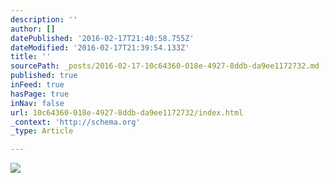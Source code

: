 ```yaml
---
description: ''
author: []
datePublished: '2016-02-17T21:40:58.755Z'
dateModified: '2016-02-17T21:39:54.133Z'
title: ''
sourcePath: _posts/2016-02-17-10c64360-018e-4927-8ddb-da9ee1172732.md
published: true
inFeed: true
hasPage: true
inNav: false
url: 10c64360-018e-4927-8ddb-da9ee1172732/index.html
_context: 'http://schema.org'
_type: Article

---
```

![](https://the-grid-user-content.s3-us-west-2.amazonaws.com/611902f4-ade6-4a57-a165-b16ea87507e7.png)